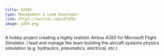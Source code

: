```yaml
---
title: A350X
type: Management & Lead Developer
link: https://twitter.com/dfd35x
image: a350.png
---
```


A hobby project creating a highly realistic Airbus A350 for Microsoft Flight Simulator. I lead and manage the team building the aircraft systems physics simulation (e.g. hydraulics, pneumatics, electrical, etc.)
